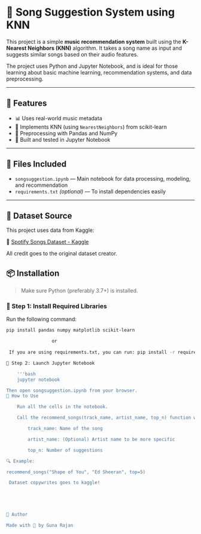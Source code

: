 # 🎵 Song Suggestion System using KNN

This project is a simple **music recommendation system** built using the **K-Nearest Neighbors (KNN)** algorithm. It takes a song name as input and suggests similar songs based on their audio features.

The project uses Python and Jupyter Notebook, and is ideal for those learning about basic machine learning, recommendation systems, and data preprocessing.

---

## 🧠 Features

- 📊 Uses real-world music metadata
- 🤖 Implements KNN (using `NearestNeighbors`) from scikit-learn
- 🧹 Preprocessing with Pandas and NumPy
- 🧪 Built and tested in Jupyter Notebook

---

## 📁 Files Included

- `songsuggestion.ipynb` — Main notebook for data processing, modeling, and recommendation
- `requirements.txt` *(optional)* — To install dependencies easily

---
## 📁 Dataset Source

This project uses data from Kaggle:

🎵 [Spotify Songs Dataset - Kaggle](https://www.kaggle.com/datasets/zaheenhamidani/ultimate-spotify-tracks-db)

All credit goes to the original dataset creator.


## 📦 Installation

> Make sure Python (preferably 3.7+) is installed.

### 🔹 Step 1: Install Required Libraries

Run the following command:

```bash
pip install pandas numpy matplotlib scikit-learn

                 or
 
 If you are using requirements.txt, you can run: pip install -r requirements.txt

🔹 Step 2: Launch Jupyter Notebook

    '''bash
    jupyter notebook

Then open songsuggestion.ipynb from your browser.
🚀 How to Use

    Run all the cells in the notebook.

    Call the recommend_songs(track_name, artist_name, top_n) function with:

        track_name: Name of the song

        artist_name: (Optional) Artist name to be more specific

        top_n: Number of suggestions

🔍 Example:

recommend_songs("Shape of You", "Ed Sheeran", top=5)

 Dataset copywrites goes to kaggle!





🙌 Author

Made with 💙 by Guna Rajan